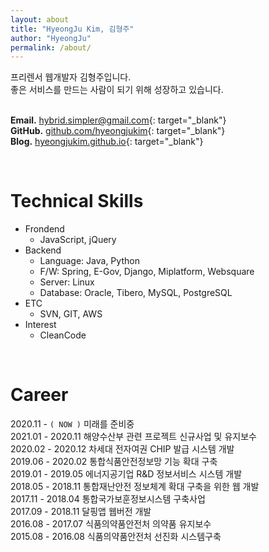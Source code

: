 ```yaml
---
layout: about
title: "HyeongJu Kim, 김형주"
author: "HyeongJu"
permalink: /about/
---
```


프리렌서 웹개발자 김형주입니다.  
좋은 서비스를 만드는 사람이 되기 위해 성장하고 있습니다.  
<br>

__Email.__ <hybrid.simpler@gmail.com>{: target="_blank"}  
__GitHub.__ [github.com/hyeongjukim](https://github.com/hyeongjukim/){: target="_blank"}  
__Blog.__ [hyeongjukim.github.io](https://hyeongjukim.github.io/){: target="_blank"}  

<br>

# Technical Skills
- Frondend
  - JavaScript, jQuery
- Backend
  - Language: Java, Python
  - F/W: Spring, E-Gov, Django, Miplatform, Websquare
  - Server: Linux
  - Database: Oracle, Tibero, MySQL, PostgreSQL
- ETC
  - SVN, GIT, AWS
- Interest
  - CleanCode

<br>

# Career
2020.11 - `( NOW )` 미래를 준비중  
2021.01 - 2020.11 해양수산부 관련 프로젝트 신규사업 및 유지보수  
2020.02 - 2020.12 차세대 전자여권 CHIP 발급 시스템 개발  
2019.06 - 2020.02 통합식품안전정보망 기능 확대 구축  
2019.01 - 2019.05 에너지공기업 R&D 정보서비스 시스템 개발  
2018.05 - 2018.11 통합재난안전 정보체계 확대 구축을 위한 웹 개발  
2017.11 - 2018.04 통합국가보훈정보시스템 구축사업  
2017.09 - 2018.11 달핑앱 웹버전 개발  
2016.08 - 2017.07 식품의약품안전처 의약품 유지보수  
2015.08 - 2016.08 식품의약품안전처 선진화 시스템구축  

<!-- 
# Toy Project
[instagram-clone](http://52.79.112.138){: target="_blank"} 인스타그램 클론코딩  
[my-book](https://github.com/hyeongJuKim/MyBook){: target="_blank"} 나의 책을 관리 할 수 있는서비스  
[react todo-list](https://hyeongjukim.github.io/react-todo-list/){: target="_blank"} react tutoral  
[another projects..](https://github.com/hyeongJuKim){: target="_blank"}  
 -->
